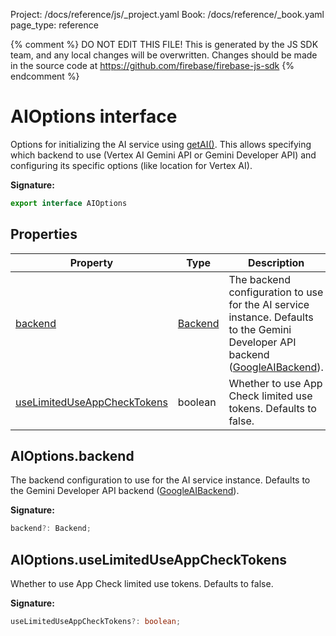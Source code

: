 Project: /docs/reference/js/_project.yaml
Book: /docs/reference/_book.yaml
page_type: reference

{% comment %}
DO NOT EDIT THIS FILE!
This is generated by the JS SDK team, and any local changes will be
overwritten. Changes should be made in the source code at
https://github.com/firebase/firebase-js-sdk
{% endcomment %}

# AIOptions interface
Options for initializing the AI service using [getAI()](./ai.md#getai_a94a413)<!-- -->. This allows specifying which backend to use (Vertex AI Gemini API or Gemini Developer API) and configuring its specific options (like location for Vertex AI).

<b>Signature:</b>

```typescript
export interface AIOptions 
```

## Properties

|  Property | Type | Description |
|  --- | --- | --- |
|  [backend](./ai.aioptions.md#aioptionsbackend) | [Backend](./ai.backend.md#backend_class) | The backend configuration to use for the AI service instance. Defaults to the Gemini Developer API backend ([GoogleAIBackend](./ai.googleaibackend.md#googleaibackend_class)<!-- -->). |
|  [useLimitedUseAppCheckTokens](./ai.aioptions.md#aioptionsuselimiteduseappchecktokens) | boolean | Whether to use App Check limited use tokens. Defaults to false. |

## AIOptions.backend

The backend configuration to use for the AI service instance. Defaults to the Gemini Developer API backend ([GoogleAIBackend](./ai.googleaibackend.md#googleaibackend_class)<!-- -->).

<b>Signature:</b>

```typescript
backend?: Backend;
```

## AIOptions.useLimitedUseAppCheckTokens

Whether to use App Check limited use tokens. Defaults to false.

<b>Signature:</b>

```typescript
useLimitedUseAppCheckTokens?: boolean;
```
